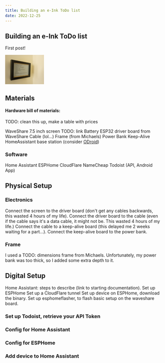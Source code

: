```yaml
---
title: Building an e-Ink ToDo list
date: 2022-12-25
---
```


## Building an e-Ink ToDo list

First post!

<img src="images/calm-todo/final_frame.jpg" width="25%" height="25%" />

## Materials

#### Hardware bill of materials:
TODO: clean this up, make a table with prices

WaveShare 7.5 inch screen TODO: link
Battery
ESP32 driver board from WaveShare
Cable (lol...)
Frame (from Michaels)
Power Bank Keep-Alive
HomeAssistant base station (consider [ODroid](https://www.home-assistant.io/installation/odroid))

### Software

Home Assistant
ESPHome
CloudFlare
NameCheap
Todoist (API, Android App)

## Physical Setup

### Electronics

Connect the screen to the driver board (don't get any cables backwards, this wasted 4 hours of my life). Connect the driver board to the cable (even if the cable says it's a data cable, it might not be. This wasted 4 hours of my life.) Connect the cable to a keep-alive board (this delayed me 2 weeks waiting for a part...). Connect the keep-alive board to the power bank.

### Frame
I used a TODO: dimensions frame from Michaels. Unfortunately, my power bank was too thick, so I added some extra depth to it.

## Digital Setup

Home Assistant: steps to describe (link to starting documentation).
Set up ESPHome
Set up a CloudFlare tunnel
Set up device on ESPHome, download the binary.
Set up esphomeflasher, to flash basic setup on the waveshare board.

### Set up Todoist, retrieve your API Token

### Config for Home Assistant

### Config for ESPHome

### Add device to Home Assistant
